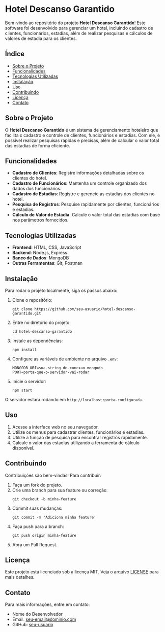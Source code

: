 <!DOCTYPE html>
<html lang="pt-br">
<head>
    <meta charset="UTF-8">
    <meta name="viewport" content="width=device-width, initial-scale=1.0">
    <title>Hotel Descanso Garantido</title>
</head>
<body>

<h1>Hotel Descanso Garantido</h1>

<p>Bem-vindo ao repositório do projeto <strong>Hotel Descanso Garantido</strong>! Este software foi desenvolvido para gerenciar um hotel, incluindo cadastro de clientes, funcionários, estadias, além de realizar pesquisas e cálculos de valores de estadia para os clientes.</p>

<h2>Índice</h2>
<ul>
    <li><a href="#sobre-o-projeto">Sobre o Projeto</a></li>
    <li><a href="#funcionalidades">Funcionalidades</a></li>
    <li><a href="#tecnologias-utilizadas">Tecnologias Utilizadas</a></li>
    <li><a href="#instalacao">Instalação</a></li>
    <li><a href="#uso">Uso</a></li>
    <li><a href="#contribuindo">Contribuindo</a></li>
    <li><a href="#licenca">Licença</a></li>
    <li><a href="#contato">Contato</a></li>
</ul>

<h2 id="sobre-o-projeto">Sobre o Projeto</h2>
<p>O <strong>Hotel Descanso Garantido</strong> é um sistema de gerenciamento hoteleiro que facilita o cadastro e controle de clientes, funcionários e estadias. Com ele, é possível realizar pesquisas rápidas e precisas, além de calcular o valor total das estadias de forma eficiente.</p>

<h2 id="funcionalidades">Funcionalidades</h2>
<ul>
    <li><strong>Cadastro de Clientes</strong>: Registre informações detalhadas sobre os clientes do hotel.</li>
    <li><strong>Cadastro de Funcionários</strong>: Mantenha um controle organizado dos dados dos funcionários.</li>
    <li><strong>Cadastro de Estadias</strong>: Registre e gerencie as estadias dos clientes no hotel.</li>
    <li><strong>Pesquisa de Registros</strong>: Pesquise rapidamente por clientes, funcionários e estadias.</li>
    <li><strong>Cálculo de Valor de Estadia</strong>: Calcule o valor total das estadias com base nos parâmetros fornecidos.</li>
</ul>

<h2 id="tecnologias-utilizadas">Tecnologias Utilizadas</h2>
<ul>
    <li><strong>Frontend</strong>: HTML, CSS, JavaScript</li>
    <li><strong>Backend</strong>: Node.js, Express</li>
    <li><strong>Banco de Dados</strong>: MongoDB</li>
    <li><strong>Outras Ferramentas</strong>: Git, Postman</li>
</ul>

<h2 id="instalacao">Instalação</h2>
<p>Para rodar o projeto localmente, siga os passos abaixo:</p>
<ol>
    <li>Clone o repositório:
        <pre><code>git clone https://github.com/seu-usuario/hotel-descanso-garantido.git</code></pre>
    </li>
    <li>Entre no diretório do projeto:
        <pre><code>cd hotel-descanso-garantido</code></pre>
    </li>
    <li>Instale as dependências:
        <pre><code>npm install</code></pre>
    </li>
    <li>Configure as variáveis de ambiente no arquivo <code>.env</code>:
        <pre><code>MONGODB_URI=sua-string-de-conexao-mongodb
PORT=porta-que-o-servidor-vai-rodar</code></pre>
    </li>
    <li>Inicie o servidor:
        <pre><code>npm start</code></pre>
    </li>
</ol>
<p>O servidor estará rodando em <code>http://localhost:porta-configurada</code>.</p>

<h2 id="uso">Uso</h2>
<ol>
    <li>Acesse a interface web no seu navegador.</li>
    <li>Utilize os menus para cadastrar clientes, funcionários e estadias.</li>
    <li>Utilize a função de pesquisa para encontrar registros rapidamente.</li>
    <li>Calcule o valor das estadias utilizando a ferramenta de cálculo disponível.</li>
</ol>

<h2 id="contribuindo">Contribuindo</h2>
<p>Contribuições são bem-vindas! Para contribuir:</p>
<ol>
    <li>Faça um fork do projeto.</li>
    <li>Crie uma branch para sua feature ou correção:
        <pre><code>git checkout -b minha-feature</code></pre>
    </li>
    <li>Commit suas mudanças:
        <pre><code>git commit -m 'Adiciona minha feature'</code></pre>
    </li>
    <li>Faça push para a branch:
        <pre><code>git push origin minha-feature</code></pre>
    </li>
    <li>Abra um Pull Request.</li>
</ol>

<h2 id="licenca">Licença</h2>
<p>Este projeto está licenciado sob a licença MIT. Veja o arquivo <a href="LICENSE">LICENSE</a> para mais detalhes.</p>

<h2 id="contato">Contato</h2>
<p>Para mais informações, entre em contato:</p>
<ul>
    <li>Nome do Desenvolvedor</li>
    <li>Email: <a href="mailto:seu-email@dominio.com">seu-email@dominio.com</a></li>
    <li>GitHub: <a href="https://github.com/seu-usuario">seu-usuario</a></li>
</ul>

</body>
</html>

